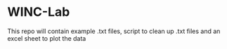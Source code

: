 # WINC-Lab
This repo will contain example .txt files, script to clean up .txt files and an excel sheet to plot the data
